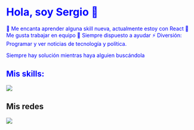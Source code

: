 <div style="color: blue">
  <h1>Hola, soy Sergio 👋</h1>

  🌱 Me encanta aprender alguna skill nueva, actualmente estoy con React
  👯 Me gusta trabajar en equipo
  🤔 Siempre dispuesto a ayudar
  ⚡ Diversión: Programar y ver noticias de tecnología y política.

Siempre hay solución mientras haya alguien buscándola
  <h2>Mis skills:</h2>
    <img src="https://skillicons.dev/icons?i=html,css,js,react,jquery,php,java,mysql,vscode,vite,tailwind," />
</div>
  <h2>Mis redes</h2>
    <img src="https://skillicons.dev/icons?i=linkedin,github" />
<!--
- 🔭 I’m currently working on ...
- 🌱 I’m currently learning ...
- 👯 I’m looking to collaborate on ...
- 🤔 I’m looking for help with ...
- 💬 Ask me about ...
- 📫 How to reach me: ...
- 😄 Pronouns: ...
- ⚡ Fun fact: ...
-->

